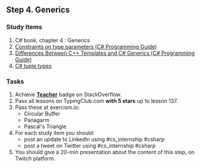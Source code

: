 ## Step 4. Generics

### Study Items  <!-- omit in toc -->

 1. C# book, chapter 4 : Generics
 2. [Constraints on type parameters (C# Programming Guide)](https://docs.microsoft.com/en-us/dotnet/csharp/programming-guide/generics/constraints-on-type-parameters)
 3. [Differences Between C++ Templates and C# Generics (C# Programming Guide)](https://docs.microsoft.com/en-us/dotnet/csharp/programming-guide/generics/differences-between-cpp-templates-and-csharp-generics)
 4. [C# tuple types](https://docs.microsoft.com/en-us/dotnet/csharp/tuples
)

### Tasks  <!-- omit in toc -->

  1. Achieve [**Teacher**](https://stackoverflow.com/help/badges/1/teacher) badge on StackOverflow.
  2. Pass all lessons on TypingClub.com **with 5 stars** up to lesson 137.
  3. Pass these at exercism.io:
        - Circular Buffer
        - Panagarm
        - Pascal's Triangle
  4. For each study item you should:  
     - post an update to LinkedIn using #cs_internship #csharp  
     - post a tweet on Twitter using #cs_internship #csharp
  5. You should give a 20-min presentation about the content of this step, on Twitch platform.
